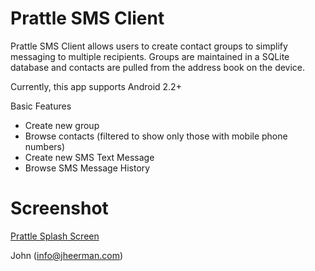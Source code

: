 Prattle SMS Client
=======================

Prattle SMS Client allows users to create contact groups to simplify messaging
to multiple recipients.  Groups are maintained in a SQLite database
and contacts are pulled from the address book on the device.

Currently, this app supports Android 2.2+

Basic Features

  * Create new group
  * Browse contacts (filtered to show only those with mobile phone numbers)
  * Create new SMS Text Message
  * Browse SMS Message History

Screenshot
=======================
[Prattle Splash Screen](https://github.com/jheerman/Prattle/raw/master/docs/screenshots/device_splash.png)

John (info@jheerman.com)

